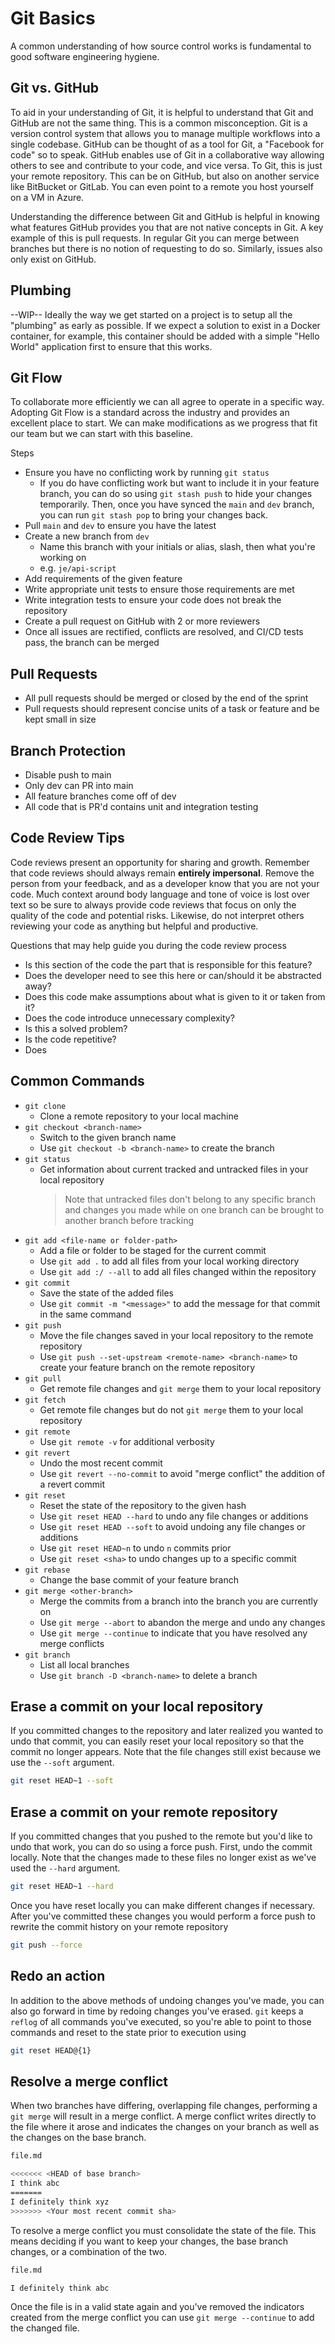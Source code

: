 # Git Basics

A common understanding of how source control works is fundamental to good software engineering hygiene.

## Git vs. GitHub

To aid in your understanding of Git, it is helpful to understand that Git and GitHub are not the same thing. This is a common misconception. Git is a version control system that allows you to manage multiple workflows into a single codebase. GitHub can be thought of as a tool for Git, a "Facebook for code" so to speak. GitHub enables use of Git in a collaborative way allowing others to see and contribute to your code, and vice versa. To Git, this is just your remote repository. This can be on GitHub, but also on another service like BitBucket or GitLab. You can even point to a remote you host yourself on a VM in Azure.

Understanding the difference between Git and GitHub is helpful in knowing what features GitHub provides you that are not native concepts in Git. A key example of this is pull requests. In regular Git you can merge between branches but there is no notion of requesting to do so. Similarly, issues also only exist on GitHub.

## Plumbing

--WIP--
Ideally the way we get started on a project is to setup all the "plumbing" as early as possible. If we expect a solution to exist in a Docker container, for example, this container should be added with a simple "Hello World" application first to ensure that this works.

## Git Flow

To collaborate more efficiently we can all agree to operate in a specific way. Adopting Git Flow is a standard across the industry and provides an excellent place to start. We can make modifications as we progress that fit our team but we can start with this baseline.

Steps

- Ensure you have no conflicting work by running `git status`
  - If you do have conflicting work but want to include it in your feature branch, you can do so using `git stash push` to hide your changes temporarily. Then, once you have synced the `main` and `dev` branch, you can run `git stash pop` to bring your changes back.
- Pull `main` and `dev` to ensure you have the latest
- Create a new branch from `dev`
  - Name this branch with your initials or alias, slash, then what you're working on
  - e.g. `je/api-script`
- Add requirements of the given feature
- Write appropriate unit tests to ensure those requirements are met
- Write integration tests to ensure your code does not break the repository
- Create a pull request on GitHub with 2 or more reviewers
- Once all issues are rectified, conflicts are resolved, and CI/CD tests pass, the branch can be merged

## Pull Requests

- All pull requests should be merged or closed by the end of the sprint
- Pull requests should represent concise units of a task or feature and be kept small in size

## Branch Protection

- Disable push to main
- Only dev can PR into main
- All feature branches come off of dev
- All code that is PR'd contains unit and integration testing

## Code Review Tips

Code reviews present an opportunity for sharing and growth. Remember that code reviews should always remain **entirely impersonal**. Remove the person from your feedback, and as a developer know that you are not your code. Much context around body language and tone of voice is lost over text so be sure to always provide code reviews that focus on only the quality of the code and potential risks. Likewise, do not interpret others reviewing your code as anything but helpful and productive.

Questions that may help guide you during the code review process

- Is this section of the code the part that is responsible for this feature?
- Does the developer need to see this here or can/should it be abstracted away?
- Does this code make assumptions about what is given to it or taken from it?
- Does the code introduce unnecessary complexity?
- Is this a solved problem?
- Is the code repetitive?
- Does

## Common Commands

- `git clone`
  - Clone a remote repository to your local machine
- `git checkout <branch-name>`
  - Switch to the given branch name
  - Use `git checkout -b <branch-name>` to create the branch
- `git status`
  - Get information about current tracked and untracked files in your local repository
    > Note that untracked files don't belong to any specific branch and changes you made while on one branch can be brought to another branch before tracking
- `git add <file-name or folder-path>`
  - Add a file or folder to be staged for the current commit
  - Use `git add .` to add all files from your local working directory
  - Use `git add :/ --all` to add all files changed within the repository
- `git commit`
  - Save the state of the added files
  - Use `git commit -m "<message>"` to add the message for that commit in the same command
- `git push`
  - Move the file changes saved in your local repository to the remote repository
  - Use `git push --set-upstream <remote-name> <branch-name>` to create your feature branch on the remote repository
- `git pull`
  - Get remote file changes and `git merge` them to your local repository
- `git fetch`
  - Get remote file changes but do not `git merge` them to your local repository
- `git remote`
  - Use `git remote -v` for additional verbosity
- `git revert`
  - Undo the most recent commit
  - Use `git revert --no-commit` to avoid "merge conflict" the addition of a revert commit
- `git reset`
  - Reset the state of the repository to the given hash
  - Use `git reset HEAD --hard` to undo any file changes or additions
  - Use `git reset HEAD --soft` to avoid undoing any file changes or additions
  - Use `git reset HEAD~n` to undo `n` commits prior
  - Use `git reset <sha>` to undo changes up to a specific commit
- `git rebase`
  - Change the base commit of your feature branch
- `git merge <other-branch>`
  - Merge the commits from a branch into the branch you are currently on
  - Use `git merge --abort` to abandon the merge and undo any changes
  - Use `git merge --continue` to indicate that you have resolved any merge conflicts
- `git branch`
  - List all local branches
  - Use `git branch -D <branch-name>` to delete a branch
  
## Erase a commit on your local repository

If you committed changes to the repository and later realized you wanted to undo that commit, you can easily reset your local repository so that the commit no longer appears. Note that the file changes still exist because we use the `--soft` argument.

```bash
git reset HEAD~1 --soft
```

## Erase a commit on your remote repository

If you committed changes that you pushed to the remote but you'd like to undo that work, you can do so using a force push. First, undo the commit locally. Note that the changes made to these files no longer exist as we've used the `--hard` argument.

```bash
git reset HEAD~1 --hard
```

Once you have reset locally you can make different changes if necessary. After you've committed these changes you would perform a force push to rewrite the commit history on your remote repository

```bash
git push --force
```

## Redo an action

In addition to the above methods of undoing changes you've made, you can also go forward in time by redoing changes you've erased. `git` keeps a `reflog` of all commands you've executed, so you're able to point to those commands and reset to the state prior to execution using

```bash
git reset HEAD@{1}
```

## Resolve a merge conflict

When two branches have differing, overlapping file changes, performing a `git merge` will result in a merge conflict. A merge conflict writes directly to the file where it arose and indicates the changes on your branch as well as the changes on the base branch.

```bash
file.md

<<<<<<< <HEAD of base branch>
I think abc
=======
I definitely think xyz
>>>>>>> <Your most recent commit sha>
```

To resolve a merge conflict you must consolidate the state of the file. This means deciding if you want to keep your changes, the base branch changes, or a combination of the two.

```bash
file.md

I definitely think abc
```

Once the file is in a valid state again and you've removed the indicators created from the merge conflict you can use `git merge --continue` to add the changed file.
